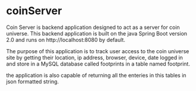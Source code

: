 # coinServer

Coin Server is backend application designed to act as a server for coin universe.
This backend application is built on the java Spring Boot version 2.0 and runs on http://localhost:8080 by default.

The purpose of this application is to track user access to the coin universe site by getting their location, ip address, browser, device,
date logged in and store in a MySQL database called footprints in a table named footprint. 

the application is also capable of returning all the enteries in this tables in json formatted string.
